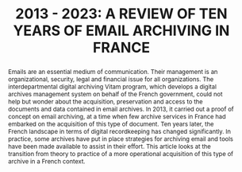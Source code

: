 ---
abstract: 'Emails are an essential medium of communication. Their management is an
  organizational, security, legal and financial issue for all organizations.

  The interdepartmental digital archiving Vitam program, which develops a digital
  archives management system on behalf of the French government, could not help but
  wonder about the acquisition, preservation and access to the documents and data
  contained in email archives. In 2013, it carried out a proof of concept on email
  archiving, at a time when few archive services in France had embarked on the acquisition
  of this type of document.

  Ten years later, the French landscape in terms of digital recordkeeping has changed
  significantly. In practice, some archives have put in place strategies for archiving
  email and tools have been made available to assist in their effort.

  This article looks at the transition from theory to practice of a more operational
  acquisition of this type of archive in a French context.'
creators:
- Ville, Marion
date: null
document_url: https://www.ideals.illinois.edu/items/128288/bitstreams/428941/data.pdf
grand_parent: iPRES
institutions: []
keywords:
- email archiving
- appraisal
- preserving email
- tools
- proof of concept
landing_page_url: https://hdl.handle.net/2142/121084
language: eng
layout: publication
license: CC-BY 4.0 International
notes_url: null
parent: iPRES 2023
publication_type: paper
size: null
slides_url: https://hdl.handle.net/2142/121688
source_name: iPRES
stream_url: null
title: '2013 - 2023: A REVIEW OF TEN YEARS OF EMAIL ARCHIVING IN FRANCE'
year: 2023
---